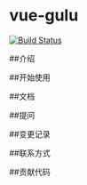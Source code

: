 # vue-gulu

[![Build Status](https://travis-ci.org/iiCJ/vue-gulu.svg?branch=master)](https://travis-ci.org/iiCJ/vue-gulu)

##介绍

##开始使用

##文档

##提问

##变更记录

##联系方式

##贡献代码